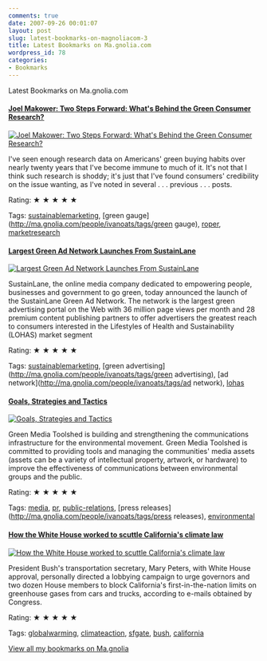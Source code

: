 ```yaml
---
comments: true
date: 2007-09-26 00:01:07
layout: post
slug: latest-bookmarks-on-magnoliacom-3
title: Latest Bookmarks on Ma.gnolia.com
wordpress_id: 78
categories:
- Bookmarks
---
```


Latest Bookmarks on Ma.gnolia.com

#### [Joel Makower: Two Steps Forward: What's Behind the Green Consumer Research?](http://makower.typepad.com/joel_makower/2007/09/whats-behind-th.html)

[![Joel Makower: Two Steps Forward: What's Behind the Green Consumer Research?](http://scst.srv.girafa.com/srv/i?i=sc010159&r=makower.typepad.com/joel_makower/2007/09/whats-behind-th.html&s=fa627591f67e1471)](http://makower.typepad.com/joel_makower/2007/09/whats-behind-th.html)

I've seen enough research data on Americans' green buying habits over nearly twenty years that I've become immune to much of it. It's not that I think such research is shoddy; it's just that I've found consumers' credibility on the issue wanting, as I've noted in several . . . previous . . . posts.

Rating: ★ ★ ★ ★ ★

Tags: [sustainablemarketing](http://ma.gnolia.com/people/ivanoats/tags/sustainablemarketing), [green gauge](http://ma.gnolia.com/people/ivanoats/tags/green gauge), [roper](http://ma.gnolia.com/people/ivanoats/tags/roper), [marketresearch](http://ma.gnolia.com/people/ivanoats/tags/marketresearch)

#### [Largest Green Ad Network Launches From SustainLane](http://www.marketwire.com/mw/release.do?id=773289)

[![Largest Green Ad Network Launches From SustainLane](http://scst.srv.girafa.com/srv/i?i=sc010159&r=marketwire.com/mw/release.do&s=3439aa92d4b869e5)](http://www.marketwire.com/mw/release.do?id=773289)

SustainLane, the online media company dedicated to empowering people, businesses and government to go green, today announced the launch of the SustainLane Green Ad Network. The network is the largest green advertising portal on the Web with 36 million page views per month and 28 premium content publishing partners to offer advertisers the greatest reach to consumers interested in the Lifestyles of Health and Sustainability (LOHAS) market segment

Rating: ★ ★ ★ ★ ★

Tags: [sustainablemarketing](http://ma.gnolia.com/people/ivanoats/tags/sustainablemarketing), [green advertising](http://ma.gnolia.com/people/ivanoats/tags/green advertising), [ad network](http://ma.gnolia.com/people/ivanoats/tags/ad network), [lohas](http://ma.gnolia.com/people/ivanoats/tags/lohas)

#### [Goals, Strategies and Tactics](http://www.greenmediatoolshed.org/aboutus/goalsandstratigies.acs)

[![Goals, Strategies and Tactics](http://scst.srv.girafa.com/srv/i?i=sc010159&r=greenmediatoolshed.org/aboutus/goalsandstratigies.acs&s=5f3a3d8b5d9947ac)](http://www.greenmediatoolshed.org/aboutus/goalsandstratigies.acs)

Green Media Toolshed is building and strengthening the communications infrastructure for the environmental movement. Green Media Toolshed is committed to providing tools and managing the communities' media assets (assets can be a variety of intellectual property, artwork, or hardware) to improve the effectiveness of communications between environmental groups and the public.

Rating: ★ ★ ★ ★ ★

Tags: [media](http://ma.gnolia.com/people/ivanoats/tags/media), [pr](http://ma.gnolia.com/people/ivanoats/tags/pr), [public-relations](http://ma.gnolia.com/people/ivanoats/tags/public-relations), [press releases](http://ma.gnolia.com/people/ivanoats/tags/press releases), [environmental](http://ma.gnolia.com/people/ivanoats/tags/environmental)

#### [How the White House worked to scuttle California's climate law](http://sfgate.com/cgi-bin/article.cgi?file=/c/a/2007/09/25/MNTUSD603.DTL&tsp=1)

[![How the White House worked to scuttle California's climate law](http://scst.srv.girafa.com/srv/i?i=sc010159&r=sfgate.com/cgi-bin/article.cgi&s=0b857a2475e7bf7f)](http://sfgate.com/cgi-bin/article.cgi?file=/c/a/2007/09/25/MNTUSD603.DTL&tsp=1)

President Bush's transportation secretary, Mary Peters, with White House approval, personally directed a lobbying campaign to urge governors and two dozen House members to block California's first-in-the-nation limits on greenhouse gases from cars and trucks, according to e-mails obtained by Congress.

Rating: ★ ★ ★ ★ ★

Tags: [globalwarming](http://ma.gnolia.com/people/ivanoats/tags/globalwarming), [climateaction](http://ma.gnolia.com/people/ivanoats/tags/climateaction), [sfgate](http://ma.gnolia.com/people/ivanoats/tags/sfgate), [bush](http://ma.gnolia.com/people/ivanoats/tags/bush), [california](http://ma.gnolia.com/people/ivanoats/tags/california)

[View all my bookmarks on Ma.gnolia](http://ma.gnolia.com/people/ivanoats/bookmarks)
